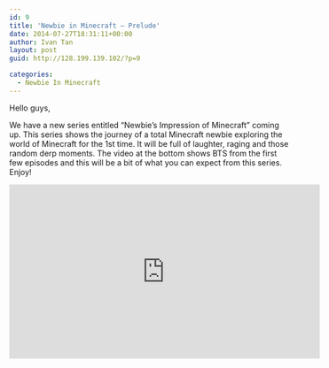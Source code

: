 ```yaml
---
id: 9
title: 'Newbie in Minecraft – Prelude'
date: 2014-07-27T18:31:11+00:00
author: Ivan Tan
layout: post
guid: http://128.199.139.102/?p=9

categories:
  - Newbie In Minecraft
---
```

Hello guys,

We have a new series entitled &#8220;Newbie&#8217;s Impression of Minecraft&#8221; coming up. This series shows the journey of a total Minecraft newbie exploring the world of Minecraft for the 1st time. It will be full of laughter, raging and those random derp moments. The video at the bottom shows BTS from the first few episodes and this will be a bit of what you can expect from this series. Enjoy!

<iframe width="560" height="315" src="https://www.youtube.com/embed/fc3CtuPEuKw" frameborder="0" allowfullscreen></iframe>
